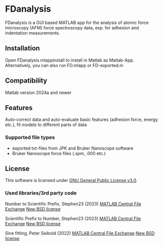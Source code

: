 # FDanalysis
FDanalysis is a GUI based MATLAB app for the analysis of atomic force microscopy (AFM) force spectroscopy data, esp. for adhesion and indentation measurements.

## Installation
Open FDanalysis.mlappinstall to install in Matlab as Matlab-App.
Alternatively, you can also run FD.mlapp or FD-exported.m 

## Compatibility
Matlab version 2024a and newer

## Features
Auto-correct data and auto-evaluate basic features (adhesion force, energy etc.), fit models to different parts of data

### Supported file types
- exported txt-files from JPK and Bruker Nanoscope software
- Bruker Nanoscope force files (.spm, .000 etc.)

## License
This software is licensed under [GNU General Public License v3.0](https://www.gnu.org/licenses/gpl-3.0.de.html).

### Used libraries/3rd party code
Number to Scientific Prefix, Stephen23 (2023) [MATLAB Central File Exchange](https://www.mathworks.com/matlabcentral/fileexchange/33174-number-to-scientific-prefix) [New BSD license](https://opensource.org/license/BSD-3-Clause)

Scientific Prefix to Number, Stephen23 (2023) [MATLAB Central File Exchange](https://www.mathworks.com/matlabcentral/fileexchange/53886-scientific-prefix-to-number) [New BSD license](https://opensource.org/license/BSD-3-Clause)

Sine fitting, Peter Seibold (2022) [MATLAB Central File Exchange](https://www.mathworks.com/matlabcentral/fileexchange/66793-sine-fitting) [New BSD license](https://opensource.org/license/BSD-3-Clause)